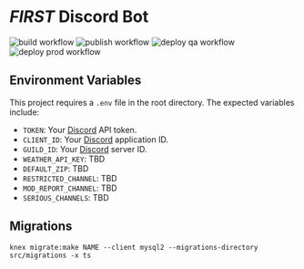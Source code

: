 # _FIRST_ Discord Bot

![build workflow](https://github.com/drewwhis/first-discord-bot/actions/workflows/build.yml/badge.svg)
![publish workflow](https://github.com/drewwhis/first-discord-bot/actions/workflows/publish.yml/badge.svg)
![deploy qa workflow](https://github.com/drewwhis/first-discord-bot/actions/workflows/deploy-qa.yml/badge.svg)
![deploy prod workflow](https://github.com/drewwhis/first-discord-bot/actions/workflows/deploy-prod.yml/badge.svg)

## Environment Variables

This project requires a `.env` file in the root directory. The expected variables include:
- `TOKEN`: Your [Discord](https://discord.com/developers/docs/reference) API token.
- `CLIENT_ID`: Your [Discord](https://support-dev.discord.com/hc/en-us/articles/360028717192-Where-can-I-find-my-Application-Team-Server-ID) application ID.
- `GUILD_ID`: Your [Discord](https://support-dev.discord.com/hc/en-us/articles/360028717192-Where-can-I-find-my-Application-Team-Server-ID) server ID.
- `WEATHER_API_KEY`: TBD
- `DEFAULT_ZIP`: TBD
- `RESTRICTED_CHANNEL`: TBD
- `MOD_REPORT_CHANNEL`: TBD
- `SERIOUS_CHANNELS`: TBD

## Migrations

`knex migrate:make NAME --client mysql2 --migrations-directory src/migrations -x ts`
